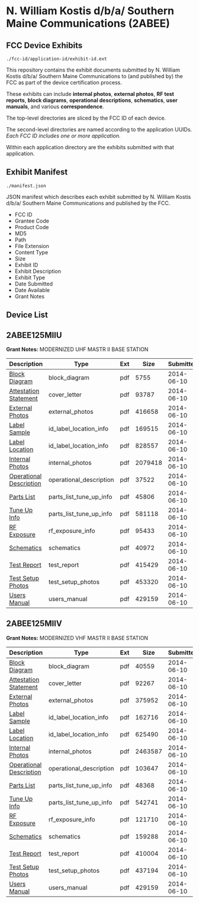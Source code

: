 # N. William Kostis d/b/a/ Southern Maine Communications (2ABEE)
## FCC Device Exhibits

```
./fcc-id/application-id/exhibit-id.ext
```

This repository contains the exhibit documents submitted by N. William Kostis d/b/a/ Southern Maine Communications to (and published by) the FCC as part of the device certification process.

These exhibits can include **internal photos**, **external photos**, **RF test reports**, **block diagrams**, **operational descriptions**, **schematics**, **user manuals**, and various **correspondence**.

The top-level directories are sliced by the FCC ID of each device.

The second-level directories are named according to the application UUIDs. *Each FCC ID includes one or more application.*

Within each application directory are the exhibits submitted with that application. 

## Exhibit Manifest

```
./manifest.json
```

JSON manifest which describes each exhibit submitted by N. William Kostis d/b/a/ Southern Maine Communications and published by the FCC.

- FCC ID
- Grantee Code
- Product Code
- MD5
- Path
- File Extension
- Content Type
- Size
- Exhibit ID
- Exhibit Description
- Exhibit Type
- Date Submitted
- Date Available
- Grant Notes

## Device List
## 2ABEE125MIIU
**Grant Notes:** MODERNIZED UHF MASTR II BASE STATION

| Description | Type | Ext | Size | Submitted | Available |
| ----------- | ---- | --- | ---- | --------- | --------- |
| [Block Diagram](2ABEE125MIIU/3590261a085b3f6c9f62753d1c575af2/2290265.pdf) | block_diagram | pdf | 5755 | 2014-06-10 | 2014-06-10 |
| [Attestation Statement](2ABEE125MIIU/3590261a085b3f6c9f62753d1c575af2/2290264.pdf) | cover_letter | pdf | 93787 | 2014-06-10 | 2014-06-10 |
| [External Photos](2ABEE125MIIU/3590261a085b3f6c9f62753d1c575af2/2290271.pdf) | external_photos | pdf | 416658 | 2014-06-10 | 2014-06-10 |
| [Label Sample](2ABEE125MIIU/3590261a085b3f6c9f62753d1c575af2/2290270.pdf) | id_label_location_info | pdf | 169515 | 2014-06-10 | 2014-06-10 |
| [Label Location](2ABEE125MIIU/3590261a085b3f6c9f62753d1c575af2/2290276.pdf) | id_label_location_info | pdf | 828557 | 2014-06-10 | 2014-06-10 |
| [Internal Photos](2ABEE125MIIU/3590261a085b3f6c9f62753d1c575af2/2290272.pdf) | internal_photos | pdf | 2079418 | 2014-06-10 | 2014-06-10 |
| [Operational Description](2ABEE125MIIU/3590261a085b3f6c9f62753d1c575af2/2290267.pdf) | operational_description | pdf | 37522 | 2014-06-10 | 2014-06-10 |
| [Parts List](2ABEE125MIIU/3590261a085b3f6c9f62753d1c575af2/2290268.pdf) | parts_list_tune_up_info | pdf | 45806 | 2014-06-10 | 2014-06-10 |
| [Tune Up Info](2ABEE125MIIU/3590261a085b3f6c9f62753d1c575af2/2290269.pdf) | parts_list_tune_up_info | pdf | 581118 | 2014-06-10 | 2014-06-10 |
| [RF Exposure](2ABEE125MIIU/3590261a085b3f6c9f62753d1c575af2/2290273.pdf) | rf_exposure_info | pdf | 95433 | 2014-06-10 | 2014-06-10 |
| [Schematics](2ABEE125MIIU/3590261a085b3f6c9f62753d1c575af2/2290266.pdf) | schematics | pdf | 40972 | 2014-06-10 | 2014-06-10 |
| [Test Report](2ABEE125MIIU/3590261a085b3f6c9f62753d1c575af2/2290275.pdf) | test_report | pdf | 415429 | 2014-06-10 | 2014-06-10 |
| [Test Setup Photos](2ABEE125MIIU/3590261a085b3f6c9f62753d1c575af2/2290274.pdf) | test_setup_photos | pdf | 453320 | 2014-06-10 | 2014-06-10 |
| [Users Manual](2ABEE125MIIU/3590261a085b3f6c9f62753d1c575af2/2290277.pdf) | users_manual | pdf | 429159 | 2014-06-10 | 2014-06-10 |
## 2ABEE125MIIV
**Grant Notes:** MODERNIZED VHF MASTR II BASE STATION

| Description | Type | Ext | Size | Submitted | Available |
| ----------- | ---- | --- | ---- | --------- | --------- |
| [Block Diagram](2ABEE125MIIV/65502dc3a7a0a9228105826736f6011f/2290247.pdf) | block_diagram | pdf | 40559 | 2014-06-10 | 2014-06-10 |
| [Attestation Statement](2ABEE125MIIV/65502dc3a7a0a9228105826736f6011f/2290246.pdf) | cover_letter | pdf | 92267 | 2014-06-10 | 2014-06-10 |
| [External Photos](2ABEE125MIIV/65502dc3a7a0a9228105826736f6011f/2290253.pdf) | external_photos | pdf | 375952 | 2014-06-10 | 2014-06-10 |
| [Label Sample](2ABEE125MIIV/65502dc3a7a0a9228105826736f6011f/2290252.pdf) | id_label_location_info | pdf | 162716 | 2014-06-10 | 2014-06-10 |
| [Label Location](2ABEE125MIIV/65502dc3a7a0a9228105826736f6011f/2290258.pdf) | id_label_location_info | pdf | 625490 | 2014-06-10 | 2014-06-10 |
| [Internal Photos](2ABEE125MIIV/65502dc3a7a0a9228105826736f6011f/2290254.pdf) | internal_photos | pdf | 2463587 | 2014-06-10 | 2014-06-10 |
| [Operational Description](2ABEE125MIIV/65502dc3a7a0a9228105826736f6011f/2290249.pdf) | operational_description | pdf | 103647 | 2014-06-10 | 2014-06-10 |
| [Parts List](2ABEE125MIIV/65502dc3a7a0a9228105826736f6011f/2290250.pdf) | parts_list_tune_up_info | pdf | 48368 | 2014-06-10 | 2014-06-10 |
| [Tune Up Info](2ABEE125MIIV/65502dc3a7a0a9228105826736f6011f/2290251.pdf) | parts_list_tune_up_info | pdf | 542741 | 2014-06-10 | 2014-06-10 |
| [RF Exposure](2ABEE125MIIV/65502dc3a7a0a9228105826736f6011f/2290255.pdf) | rf_exposure_info | pdf | 121710 | 2014-06-10 | 2014-06-10 |
| [Schematics](2ABEE125MIIV/65502dc3a7a0a9228105826736f6011f/2290248.pdf) | schematics | pdf | 159288 | 2014-06-10 | 2014-06-10 |
| [Test Report](2ABEE125MIIV/65502dc3a7a0a9228105826736f6011f/2290257.pdf) | test_report | pdf | 410004 | 2014-06-10 | 2014-06-10 |
| [Test Setup Photos](2ABEE125MIIV/65502dc3a7a0a9228105826736f6011f/2290256.pdf) | test_setup_photos | pdf | 437194 | 2014-06-10 | 2014-06-10 |
| [Users Manual](2ABEE125MIIV/65502dc3a7a0a9228105826736f6011f/2290259.pdf) | users_manual | pdf | 429159 | 2014-06-10 | 2014-06-10 |
